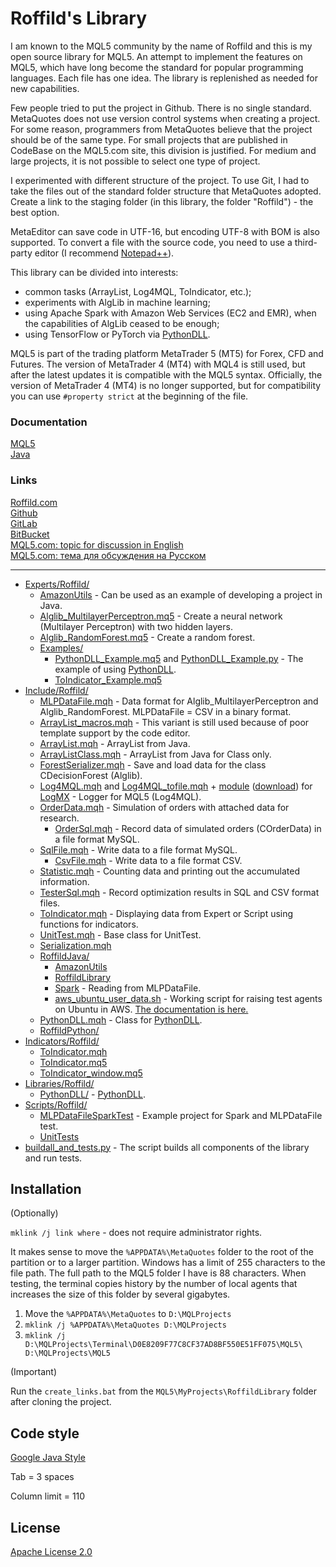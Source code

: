 ﻿# Roffild's Library

I am known to the MQL5 community by the name of Roffild and this is my open source library for MQL5.
An attempt to implement the features on MQL5, which have long become the standard for popular programming languages.
Each file has one idea. The library is replenished as needed for new capabilities.

Few people tried to put the project in Github. There is no single standard.
MetaQuotes does not use version control systems when creating a project.
For some reason, programmers from MetaQuotes believe that the project should be of the same type.
For small projects that are published in CodeBase on the MQL5.com site, this division is justified.
For medium and large projects, it is not possible to select one type of project.

I experimented with different structure of the project.
To use Git, I had to take the files out of the standard folder structure that MetaQuotes adopted.
Create a link to the staging folder (in this library, the folder "Roffild") - the best option.

MetaEditor can save code in UTF-16, but encoding UTF-8 with BOM is also supported.
To convert a file with the source code, you need to use a third-party editor (I recommend [Notepad++](https://notepad-plus-plus.org/)).

This library can be divided into interests:
* common tasks (ArrayList, Log4MQL, ToIndicator, etc.);
* experiments with AlgLib in machine learning;
* using Apache Spark with Amazon Web Services (EC2 and EMR), when the capabilities of AlgLib ceased to be enough;
* using TensorFlow or PyTorch via [PythonDLL](https://roffild.com/PythonDLL.html).

MQL5 is part of the trading platform MetaTrader 5 (MT5) for Forex, CFD and Futures. The version of MetaTrader 4 (MT4) with MQL4 is still used, but after the latest updates it is compatible with the MQL5 syntax. Officially, the version of MetaTrader 4 (MT4) is no longer supported, but for compatibility you can use ``` #property strict ``` at the beginning of the file.

### Documentation
[MQL5](https://roffild.com/mql5/)<br/>
[Java](https://roffild.com/java/)

### Links
[Roffild.com](https://roffild.com/)<br/>
[Github](https://github.com/Roffild/RoffildLibrary)<br/>
[GitLab](https://gitlab.com/Roffild/RoffildLibrary)<br/>
[BitBucket](https://bitbucket.org/Roffild/roffildlibrary/)<br/>
[MQL5.com: topic for discussion in English](https://www.mql5.com/en/forum/247134)<br/>
[MQL5.com: тема для обсуждения на Русском](https://www.mql5.com/ru/forum/245373)

-----------------
* [Experts/Roffild/](Experts/Roffild/)
  * [AmazonUtils](Experts/Roffild/AmazonUtils) - Can be used as an example of developing a project in Java.
  * [Alglib_MultilayerPerceptron.mq5](Experts/Roffild/Alglib_MultilayerPerceptron.mq5) - Create a neural network (Multilayer Perceptron) with two hidden layers.
  * [Alglib_RandomForest.mq5](Experts/Roffild/Alglib_RandomForest.mq5) - Create a random forest.
  * [Examples/](Experts/Roffild/Examples/)
    * [PythonDLL_Example.mq5](Experts/Roffild/Examples/PythonDLL_Example.mq5) and [PythonDLL_Example.py](Experts/Roffild/Examples/PythonDLL_Example.py) - The example of using [PythonDLL](https://roffild.com/PythonDLL.html).
    * [ToIndicator_Example.mq5](Experts/Roffild/Examples/ToIndicator_Example.mq5)
* [Include/Roffild/](Include/Roffild/)
  * [MLPDataFile.mqh](Include/Roffild/MLPDataFile.mqh) - Data format for Alglib_MultilayerPerceptron and Alglib_RandomForest. MLPDataFile = CSV in a binary format.
  * [ArrayList_macros.mqh](Include/Roffild/ArrayList_macros.mqh) - This variant is still used because of poor template support by the code editor.
  * [ArrayList.mqh](Include/Roffild/ArrayList.mqh) - ArrayList from Java.
  * [ArrayListClass.mqh](Include/Roffild/ArrayListClass.mqh) - ArrayList from Java for Class only.
  * [ForestSerializer.mqh](Include/Roffild/ForestSerializer.mqh) - Save and load data for the class CDecisionForest (Alglib).
  * [Log4MQL.mqh](Include/Roffild/Log4MQL.mqh) and [Log4MQL_tofile.mqh](Include/Roffild/Log4MQL_tofile.mqh) + [module](Include/Roffild/LogMX) ([download](https://roffild.com/Log4MQLParser.zip)) for [LogMX](http://www.logmx.com/) - Logger for MQL5 (Log4MQL).
  * [OrderData.mqh](Include/Roffild/OrderData.mqh) - Simulation of orders with attached data for research.
    * [OrderSql.mqh](Include/Roffild/OrderSql.mqh) - Record data of simulated orders (COrderData) in a file format MySQL.
  * [SqlFile.mqh](Include/Roffild/SqlFile.mqh) - Write data to a file format MySQL.
    * [CsvFile.mqh](Include/Roffild/CsvFile.mqh) - Write data to a file format CSV.
  * [Statistic.mqh](Include/Roffild/Statistic.mqh) - Counting data and printing out the accumulated information.
  * [TesterSql.mqh](Include/Roffild/TesterSql.mqh) - Record optimization results in SQL and CSV format files.
  * [ToIndicator.mqh](Include/Roffild/ToIndicator.mqh) - Displaying data from Expert or Script using functions for indicators.
  * [UnitTest.mqh](Include/Roffild/UnitTest.mqh) - Base class for UnitTest.
  * [Serialization.mqh](Include/Roffild/Serialization.mqh)
  * [RoffildJava/](Include/Roffild/RoffildJava/)
    * [AmazonUtils](Include/Roffild/RoffildJava/AmazonUtils/)
    * [RoffildLibrary](Include/Roffild/RoffildJava/RoffildLibrary/)
    * [Spark](Include/Roffild/RoffildJava/Spark/) - Reading from MLPDataFile.
    * [aws_ubuntu_user_data.sh](Include/Roffild/RoffildJava/AmazonUtils/src/main/resources/aws_ubuntu_user_data.sh) - Working script for raising test agents on Ubuntu in AWS. [The documentation is here.](https://roffild.com/agents.html)
  * [PythonDLL.mqh](Include/Roffild/PythonDLL.mqh) - Class for [PythonDLL](https://roffild.com/PythonDLL.html).
  * [RoffildPython/](Include/Roffild/RoffildPython/)
* [Indicators/Roffild/](Indicators/Roffild/)
  * [ToIndicator.mqh](Indicators/Roffild/ToIndicator.mqh)
  * [ToIndicator.mq5](Indicators/Roffild/ToIndicator.mq5)
  * [ToIndicator_window.mq5](Indicators/Roffild/ToIndicator_window.mq5)
* [Libraries/Roffild/](Libraries/Roffild/)
  * [PythonDLL/](Libraries/Roffild/PythonDLL/) - [PythonDLL](https://roffild.com/PythonDLL.html).
* [Scripts/Roffild/](Scripts/Roffild/)
  * [MLPDataFileSparkTest](Scripts/Roffild/MLPDataFileSparkTest) - Example project for Spark and MLPDataFile test.
  * [UnitTests](Scripts/Roffild/UnitTests)
* [buildall_and_tests.py](buildall_and_tests.py) - The script builds all components of the library and run tests.

## Installation

(Optionally)

``` mklink /j link where ``` - does not require administrator rights.

It makes sense to move the ``` %APPDATA%\MetaQuotes ``` folder to the root of the partition or to a larger partition.
Windows has a limit of 255 characters to the file path. The full path to the MQL5 folder I have is 88 characters.
When testing, the terminal copies history by the number of local agents that increases the size of this folder by several gigabytes.
1. Move the ``` %APPDATA%\MetaQuotes ``` to ``` D:\MQLProjects ```
2. ``` mklink /j %APPDATA%\MetaQuotes D:\MQLProjects ```
3. ``` mklink /j D:\MQLProjects\Terminal\D0E8209F77C8CF37AD8BF550E51FF075\MQL5\ D:\MQLProjects\MQL5 ```

(Important)

Run the ``` create_links.bat ``` from the ``` MQL5\MyProjects\RoffildLibrary ``` folder after cloning the project.

## Code style

[Google Java Style](https://google.github.io/styleguide/javaguide.html)

Tab = 3 spaces

Column limit = 110

## License

[Apache License 2.0](LICENSE)
